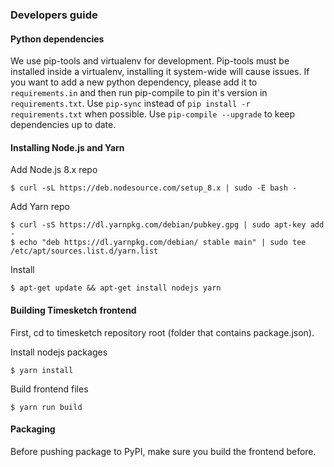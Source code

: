 ### Developers guide

#### Python dependencies
We use pip-tools and virtualenv for development. Pip-tools must be installed
inside a virtualenv, installing it system-wide will cause issues.
If you want to add a new python dependency, please add it to `requirements.in`
and then run pip-compile to pin it's version in `requirements.txt`.
Use `pip-sync` instead of `pip install -r requirements.txt` when possible.
Use `pip-compile --upgrade` to keep dependencies up to date.

#### Installing Node.js and Yarn
Add Node.js 8.x repo

    $ curl -sL https://deb.nodesource.com/setup_8.x | sudo -E bash -

Add Yarn repo

    $ curl -sS https://dl.yarnpkg.com/debian/pubkey.gpg | sudo apt-key add -
    $ echo "deb https://dl.yarnpkg.com/debian/ stable main" | sudo tee /etc/apt/sources.list.d/yarn.list

Install

    $ apt-get update && apt-get install nodejs yarn

#### Building Timesketch frontend
First, cd to timesketch repository root (folder that contains package.json).

Install nodejs packages

    $ yarn install

Build frontend files

    $ yarn run build

#### Packaging
Before pushing package to PyPI, make sure you build the frontend before.
